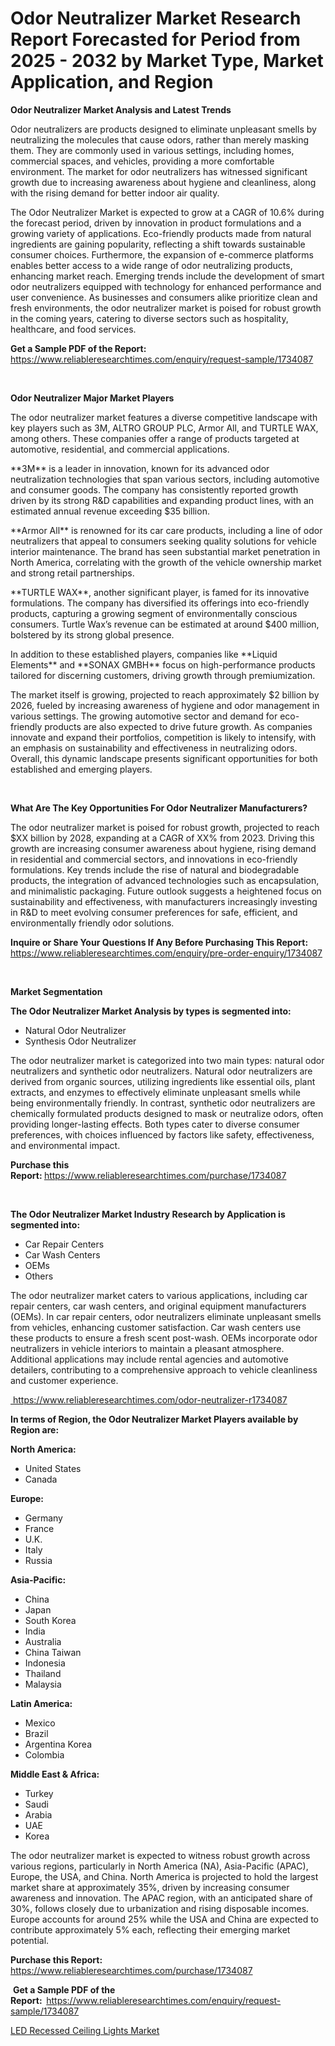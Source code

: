 <p><h1>Odor Neutralizer Market Research Report Forecasted for Period from 2025 -  2032 by Market Type, Market Application, and Region</h1></p><p><strong>Odor Neutralizer Market Analysis and Latest Trends</strong></p>
<p><p>Odor neutralizers are products designed to eliminate unpleasant smells by neutralizing the molecules that cause odors, rather than merely masking them. They are commonly used in various settings, including homes, commercial spaces, and vehicles, providing a more comfortable environment. The market for odor neutralizers has witnessed significant growth due to increasing awareness about hygiene and cleanliness, along with the rising demand for better indoor air quality.</p><p>The Odor Neutralizer Market is expected to grow at a CAGR of 10.6% during the forecast period, driven by innovation in product formulations and a growing variety of applications. Eco-friendly products made from natural ingredients are gaining popularity, reflecting a shift towards sustainable consumer choices. Furthermore, the expansion of e-commerce platforms enables better access to a wide range of odor neutralizing products, enhancing market reach. Emerging trends include the development of smart odor neutralizers equipped with technology for enhanced performance and user convenience. As businesses and consumers alike prioritize clean and fresh environments, the odor neutralizer market is poised for robust growth in the coming years, catering to diverse sectors such as hospitality, healthcare, and food services.</p></p>
<p><strong>Get a Sample PDF of the Report:&nbsp;</strong> <a href="https://www.reliableresearchtimes.com/enquiry/request-sample/1734087?utm_campaign=1933&utm_medium=2&utm_source=Github&utm_content=ia&utm_term=07022025&utm_id=odor-neutralizer">https://www.reliableresearchtimes.com/enquiry/request-sample/1734087</a></p>
<p>&nbsp;</p>
<p><strong>Odor Neutralizer Major Market Players</strong></p>
<p><p>The odor neutralizer market features a diverse competitive landscape with key players such as 3M, ALTRO GROUP PLC, Armor All, and TURTLE WAX, among others. These companies offer a range of products targeted at automotive, residential, and commercial applications.</p><p>**3M** is a leader in innovation, known for its advanced odor neutralization technologies that span various sectors, including automotive and consumer goods. The company has consistently reported growth driven by its strong R&D capabilities and expanding product lines, with an estimated annual revenue exceeding $35 billion.</p><p>**Armor All** is renowned for its car care products, including a line of odor neutralizers that appeal to consumers seeking quality solutions for vehicle interior maintenance. The brand has seen substantial market penetration in North America, correlating with the growth of the vehicle ownership market and strong retail partnerships.</p><p>**TURTLE WAX**, another significant player, is famed for its innovative formulations. The company has diversified its offerings into eco-friendly products, capturing a growing segment of environmentally conscious consumers. Turtle Wax’s revenue can be estimated at around $400 million, bolstered by its strong global presence.</p><p>In addition to these established players, companies like **Liquid Elements** and **SONAX GMBH** focus on high-performance products tailored for discerning customers, driving growth through premiumization.</p><p>The market itself is growing, projected to reach approximately $2 billion by 2026, fueled by increasing awareness of hygiene and odor management in various settings. The growing automotive sector and demand for eco-friendly products are also expected to drive future growth. As companies innovate and expand their portfolios, competition is likely to intensify, with an emphasis on sustainability and effectiveness in neutralizing odors. Overall, this dynamic landscape presents significant opportunities for both established and emerging players.</p></p>
<p>&nbsp;</p>
<p><strong>What Are The Key Opportunities For Odor Neutralizer Manufacturers?</strong></p>
<p><p>The odor neutralizer market is poised for robust growth, projected to reach $XX billion by 2028, expanding at a CAGR of XX% from 2023. Driving this growth are increasing consumer awareness about hygiene, rising demand in residential and commercial sectors, and innovations in eco-friendly formulations. Key trends include the rise of natural and biodegradable products, the integration of advanced technologies such as encapsulation, and minimalistic packaging. Future outlook suggests a heightened focus on sustainability and effectiveness, with manufacturers increasingly investing in R&D to meet evolving consumer preferences for safe, efficient, and environmentally friendly odor solutions.</p></p>
<p><strong>Inquire or Share Your Questions If Any Before Purchasing This Report:</strong> <a href="https://www.reliableresearchtimes.com/enquiry/pre-order-enquiry/1734087?utm_campaign=1933&utm_medium=2&utm_source=Github&utm_content=ia&utm_term=07022025&utm_id=odor-neutralizer">https://www.reliableresearchtimes.com/enquiry/pre-order-enquiry/1734087</a></p>
<p>&nbsp;</p>
<p><strong>Market Segmentation</strong></p>
<p><strong>The Odor Neutralizer Market Analysis by types is segmented into:</strong></p>
<p><ul><li>Natural Odor Neutralizer</li><li>Synthesis Odor Neutralizer</li></ul></p>
<p><p>The odor neutralizer market is categorized into two main types: natural odor neutralizers and synthetic odor neutralizers. Natural odor neutralizers are derived from organic sources, utilizing ingredients like essential oils, plant extracts, and enzymes to effectively eliminate unpleasant smells while being environmentally friendly. In contrast, synthetic odor neutralizers are chemically formulated products designed to mask or neutralize odors, often providing longer-lasting effects. Both types cater to diverse consumer preferences, with choices influenced by factors like safety, effectiveness, and environmental impact.</p></p>
<p><strong>Purchase this Report:&nbsp;</strong><a href="https://www.reliableresearchtimes.com/purchase/1734087?utm_campaign=1933&utm_medium=2&utm_source=Github&utm_content=ia&utm_term=07022025&utm_id=odor-neutralizer">https://www.reliableresearchtimes.com/purchase/1734087</a></p>
<p>&nbsp;</p>
<p><strong>The Odor Neutralizer Market Industry Research by Application is segmented into:</strong></p>
<p><ul><li>Car Repair Centers</li><li>Car Wash Centers</li><li>OEMs</li><li>Others</li></ul></p>
<p><p>The odor neutralizer market caters to various applications, including car repair centers, car wash centers, and original equipment manufacturers (OEMs). In car repair centers, odor neutralizers eliminate unpleasant smells from vehicles, enhancing customer satisfaction. Car wash centers use these products to ensure a fresh scent post-wash. OEMs incorporate odor neutralizers in vehicle interiors to maintain a pleasant atmosphere. Additional applications may include rental agencies and automotive detailers, contributing to a comprehensive approach to vehicle cleanliness and customer experience.</p></p>
<p><a href="https://www.reliableresearchtimes.com/odor-neutralizer-r1734087?utm_campaign=1933&utm_medium=2&utm_source=Github&utm_content=ia&utm_term=07022025&utm_id=odor-neutralizer">&nbsp;https://www.reliableresearchtimes.com/odor-neutralizer-r1734087</a></p>
<p><strong>In terms of Region, the Odor Neutralizer Market Players available by Region are:</strong></p>
<p>
    <p> <strong> North America: </strong>
        <ul>
            <li>United States</li>
            <li>Canada</li>
        </ul>
        </p> 
    <p> <strong> Europe: </strong>
        <ul>
            <li>Germany</li>
            <li>France</li>
            <li>U.K.</li>
            <li>Italy</li>
            <li>Russia</li>
        </ul>
        </p> 
    <p> <strong> Asia-Pacific: </strong>
        <ul>
            <li>China</li>
            <li>Japan</li>
            <li>South Korea</li>
            <li>India</li>
            <li>Australia</li>
            <li>China Taiwan</li>
            <li>Indonesia</li>
            <li>Thailand</li>
            <li>Malaysia</li>
        </ul>
        </p> 
    <p> <strong> Latin America: </strong>
        <ul>
            <li>Mexico</li>
            <li>Brazil</li>
            <li>Argentina Korea</li>
            <li>Colombia</li>
        </ul>
        </p> 
    <p> <strong> Middle East & Africa: </strong>
        <ul>
            <li>Turkey</li>
            <li>Saudi</li>
            <li>Arabia</li>
            <li>UAE</li>
            <li>Korea</li>
        </ul>
    </p>
    </p>
<p><p>The odor neutralizer market is expected to witness robust growth across various regions, particularly in North America (NA), Asia-Pacific (APAC), Europe, the USA, and China. North America is projected to hold the largest market share at approximately 35%, driven by increasing consumer awareness and innovation. The APAC region, with an anticipated share of 30%, follows closely due to urbanization and rising disposable incomes. Europe accounts for around 25% while the USA and China are expected to contribute approximately 5% each, reflecting their emerging market potential.</p></p>
<p><strong>Purchase this Report: </strong><a href="https://www.reliableresearchtimes.com/purchase/1734087?utm_campaign=1933&utm_medium=2&utm_source=Github&utm_content=ia&utm_term=07022025&utm_id=odor-neutralizer">https://www.reliableresearchtimes.com/purchase/1734087</a></p>
<p>&nbsp;<strong>Get a Sample PDF of the Report:&nbsp;&nbsp;</strong><a href="https://www.reliableresearchtimes.com/enquiry/request-sample/1734087?utm_campaign=1933&utm_medium=2&utm_source=Github&utm_content=ia&utm_term=07022025&utm_id=odor-neutralizer">https://www.reliableresearchtimes.com/enquiry/request-sample/1734087</a></p>
<p><strong></strong></p>
<p><p><a href="https://github.com/nathandecarvalho/Market-Research-Report-List-5/blob/main/led-recessed-ceiling-lights-market.md?utm_campaign=1933&utm_medium=2&utm_source=Github&utm_content=ia&utm_term=07022025&utm_id=odor-neutralizer">LED Recessed Ceiling Lights Market</a></p></p>